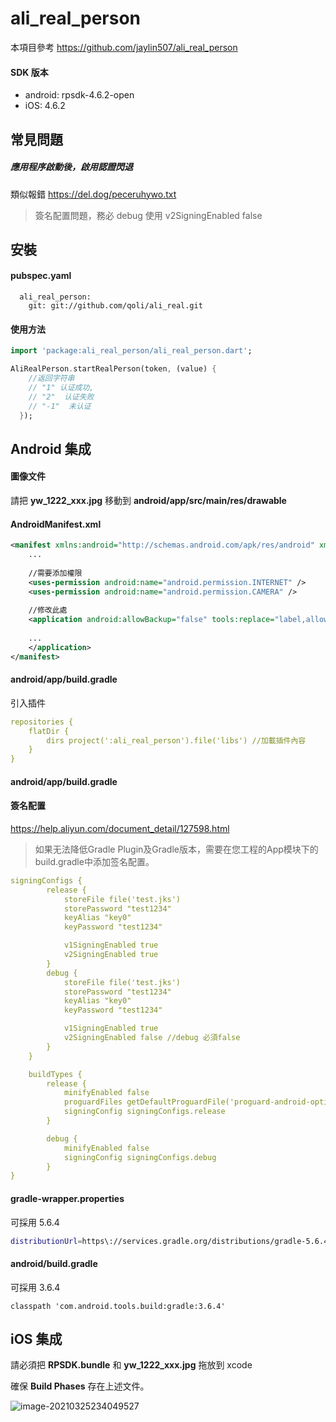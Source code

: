 # ali_real_person

本項目參考 https://github.com/jaylin507/ali_real_person



#### SDK 版本

* android: rpsdk-4.6.2-open
* iOS: 4.6.2



## 常見問題

##### 應用程序啟動後，啟用認證閃退

類似報錯 https://del.dog/peceruhywo.txt

> 簽名配置問題，務必 debug 使用 v2SigningEnabled false



## 安裝

#### pubspec.yaml

```
  ali_real_person:
    git: git://github.com/qoli/ali_real.git
```

#### 使用方法

```dart
import 'package:ali_real_person/ali_real_person.dart';

AliRealPerson.startRealPerson(token, (value) {
    //返回字符串
    // "1" 认证成功,
    // "2"  认证失败
    // "-1"  未认证
  });
```





## Android 集成

#### 圖像文件

請把 **yw_1222_xxx.jpg** 移動到 **android/app/src/main/res/drawable** 



#### AndroidManifest.xml 

```xml
<manifest xmlns:android="http://schemas.android.com/apk/res/android" xmlns:tools="http://schemas.android.com/tools" package=",,,">
	...
	
	//需要添加權限
	<uses-permission android:name="android.permission.INTERNET" />
	<uses-permission android:name="android.permission.CAMERA" />
	
	//修改此處
	<application android:allowBackup="false" tools:replace="label,allowBackup" android:name="io.flutter.app.FlutterApplication" android:label="IDJGLOBAL" android:icon="@mipmap/ic_launcher">
	
	...
	</application>
</manifest>

```



#### android/app/build.gradle

引入插件

```yaml
repositories {
    flatDir {
        dirs project(':ali_real_person').file('libs') //加載插件內容
    }
}
```

#### android/app/build.gradle

#### 簽名配置

https://help.aliyun.com/document_detail/127598.html

> 如果无法降低Gradle Plugin及Gradle版本，需要在您工程的App模块下的build.gradle中添加签名配置。

```yaml
signingConfigs {
        release {
            storeFile file('test.jks')
            storePassword "test1234"
            keyAlias "key0"
            keyPassword "test1234"

            v1SigningEnabled true
            v2SigningEnabled true
        }
        debug {
            storeFile file('test.jks')
            storePassword "test1234"
            keyAlias "key0"
            keyPassword "test1234"

            v1SigningEnabled true
            v2SigningEnabled false //debug 必須false
        }
    }

    buildTypes {
        release {
            minifyEnabled false
            proguardFiles getDefaultProguardFile('proguard-android-optimize.txt'), 'proguard-rules.pro'
            signingConfig signingConfigs.release
        }

        debug {
            minifyEnabled false
            signingConfig signingConfigs.debug
        }
}
```





#### gradle-wrapper.properties

可採用 5.6.4

```bash
distributionUrl=https\://services.gradle.org/distributions/gradle-5.6.4-all.zip

```



#### android/build.gradle

可採用 3.6.4

```
classpath 'com.android.tools.build:gradle:3.6.4'
```





## iOS 集成

請必須把 **RPSDK.bundle** 和 **yw_1222_xxx.jpg** 拖放到 xcode

確保 **Build Phases** 存在上述文件。

![image-20210325234049527](https://gitee.com/qoli/u-pic/raw/master/uPic/image-20210325234049527.png)